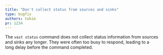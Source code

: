 ```yaml
---
title: "Don't collect status from sources and sinks"
type: bugfix
authors: tobim
pr: 1234
---
```


The `vast status` command does not collect status information from sources and
sinks any longer. They were often too busy to respond, leading to a long delay
before the command completed.
